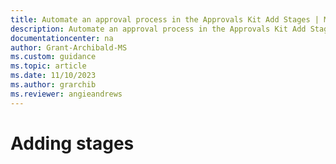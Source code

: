 ```yaml
---
title: Automate an approval process in the Approvals Kit Add Stages | Microsoft Docs
description: Automate an approval process in the Approvals Kit Add Stages
documentationcenter: na
author: Grant-Archibald-MS
ms.custom: guidance
ms.topic: article
ms.date: 11/10/2023
ms.author: grarchib
ms.reviewer: angieandrews
---
```


# Adding stages
